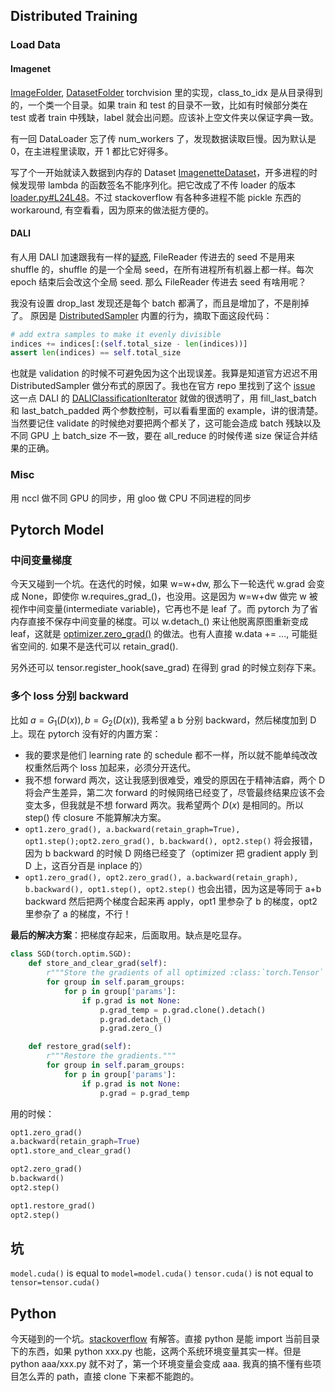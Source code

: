 ## Distributed Training

### Load Data
#### Imagenet
[ImageFolder](https://pytorch.org/docs/stable/_modules/torchvision/datasets/folder.html#ImageFolder), [DatasetFolder](https://pytorch.org/docs/stable/_modules/torchvision/datasets/folder.html#DatasetFolder) torchvision 里的实现，class_to_idx 是从目录得到的，一个类一个目录。如果 train 和 test 的目录不一致，比如有时候部分类在 test 或者 train 中残缺，label 就会出问题。应该补上空文件夹以保证字典一致。

有一回 DataLoader 忘了传 num_workers 了，发现数据读取巨慢。因为默认是 0，在主进程里读取，开 1 都比它好得多。

写了个一开始就读入数据到内存的 Dataset [ImagenetteDataset](https://github.com/triomino/ModelParallel/blob/8a020696c14201b441f5b6c930945e8aa599a10e/pytorch/ResNet50/data/loader.py#L16L27)，开多进程的时候发现带 lambda 的函数签名不能序列化。把它改成了不传 loader 的版本 [loader.py#L24L48](https://github.com/triomino/ModelParallel/blob/c536d0706c9ea2ce352b3caf2d78190bc68d6248/pytorch/ResNet50/data/loader.py#L24L48)。不过 stackoverflow 有各种多进程不能 pickle 东西的 workaround, 有空看看，因为原来的做法挺方便的。

#### DALI
有人用 DALI 加速跟我有一样的[疑惑](https://github.com/NVIDIA/DALI/issues/1774), FileReader 传进去的 seed 不是用来 shuffle 的，shuffle 的是一个全局 seed，在所有进程所有机器上都一样。每次 epoch 结束后会改这个全局 seed. 那么 FileReader 传进去 seed 有啥用呢？

我没有设置 drop_last 发现还是每个 batch 都满了，而且是增加了，不是削掉了。  原因是 [DistributedSampler](https://pytorch.org/docs/stable/_modules/torch/utils/data/distributed.html#DistributedSampler) 内置的行为，摘取下面这段代码：
```python
# add extra samples to make it evenly divisible
indices += indices[:(self.total_size - len(indices))]
assert len(indices) == self.total_size
```
也就是 validation 的时候不可避免因为这个出现误差。我算是知道官方迟迟不用 DistributedSampler 做分布式的原因了。我也在官方 repo 里找到了这个 [issue](https://github.com/pytorch/pytorch/issues/25162)  
这一点 DALI 的 [DALIClassificationIterator](https://docs.nvidia.com/deeplearning/dali/user-guide/docs/plugins/paddle_plugin_api.html?highlight=daliclassificationiterator#nvidia.dali.plugin.paddle.DALIClassificationIterator) 就做的很透明了，用 fill_last_batch 和 last_batch_padded 两个参数控制，可以看看里面的 example，讲的很清楚。当然要记住 validate 的时候绝对要把两个都关了，这可能会造成 batch 残缺以及不同 GPU 上 batch_size 不一致，要在 all_reduce 的时候传递 size 保证合并结果的正确。

### Misc
用 nccl 做不同 GPU 的同步，用 gloo 做 CPU 不同进程的同步

## Pytorch Model
### 中间变量梯度
今天又碰到一个坑。在迭代的时候，如果 w=w+dw, 那么下一轮迭代 w.grad 会变成 None，即使你 w.requires_grad_()，也没用。这是因为 w=w+dw 做完 w 被视作中间变量(intermediate variable)，它再也不是 leaf 了。而 pytorch 为了省内存直接不保存中间变量的梯度。可以 w.detach_() 来让他脱离原图重新变成 leaf，这就是 [optimizer.zero_grad()](https://pytorch.org/docs/stable/_modules/torch/optim/optimizer.html#Optimizer.zero_grad) 的做法。也有人直接 w.data += ..., 可能挺省空间的. 如果不是迭代可以 retain_grad().

另外还可以 tensor.register_hook(save_grad) 在得到 grad 的时候立刻存下来。

### 多个 loss 分别 backward
比如 $a=G_1(D(x)), b=G_2(D(x))$, 我希望 a b 分别 backward，然后梯度加到 D 上。现在 pytorch 没有好的内置方案：
 * 我的要求是他们 learning rate 的 schedule 都不一样，所以就不能单纯改改权重然后两个 loss 加起来，必须分开迭代。
 * 我不想 forward 两次，这让我感到很难受，难受的原因在于精神洁癖，两个 D 将会产生差异，第二次 forward 的时候网络已经变了，尽管最终结果应该不会变太多，但我就是不想 forward 两次。我希望两个 $D(x)$ 是相同的。所以 step() 传 closure 不能算解决方案。
 * ```opt1.zero_grad(), a.backward(retain_graph=True), opt1.step();opt2.zero_grad(), b.backward(), opt2.step()``` 将会报错，因为 b backward 的时候 D 网络已经变了（optimizer 把 gradient apply 到 D 上，这百分百是 inplace 的）
 * ```opt1.zero_grad(), opt2.zero_grad(), a.backward(retain_graph), b.backward(), opt1.step(), opt2.step()``` 也会出错，因为这是等同于 a+b backward 然后把两个梯度合起来再 apply，opt1 里参杂了 b 的梯度，opt2 里参杂了 a 的梯度，不行！

**最后的解决方案**：把梯度存起来，后面取用。缺点是吃显存。
```python
class SGD(torch.optim.SGD):
    def store_and_clear_grad(self):
        r"""Store the gradients of all optimized :class:`torch.Tensor` s."""
        for group in self.param_groups:
            for p in group['params']:
                if p.grad is not None:
                    p.grad_temp = p.grad.clone().detach()
                    p.grad.detach_()
                    p.grad.zero_()

    def restore_grad(self):
        r"""Restore the gradients."""
        for group in self.param_groups:
            for p in group['params']:
                if p.grad is not None:
                    p.grad = p.grad_temp
```
用的时候：
```python
opt1.zero_grad()
a.backward(retain_graph=True)
opt1.store_and_clear_grad()

opt2.zero_grad()
b.backward()
opt2.step()

opt1.restore_grad()
opt2.step()
```

## 坑
`model.cuda()` is equal to `model=model.cuda()`
`tensor.cuda()` is not equal to `tensor=tensor.cuda()`

## Python
今天碰到的一个坑。[stackoverflow](https://stackoverflow.com/questions/29548587/import-fails-when-running-python-as-script-but-not-in-ipython) 有解答。直接 python 是能 import 当前目录下的东西，如果 python xxx.py 也能，这两个系统环境变量其实一样。但是 python aaa/xxx.py 就不对了，第一个环境变量会变成 aaa. 我真的搞不懂有些项目怎么弄的 path，直接 clone 下来都不能跑的。